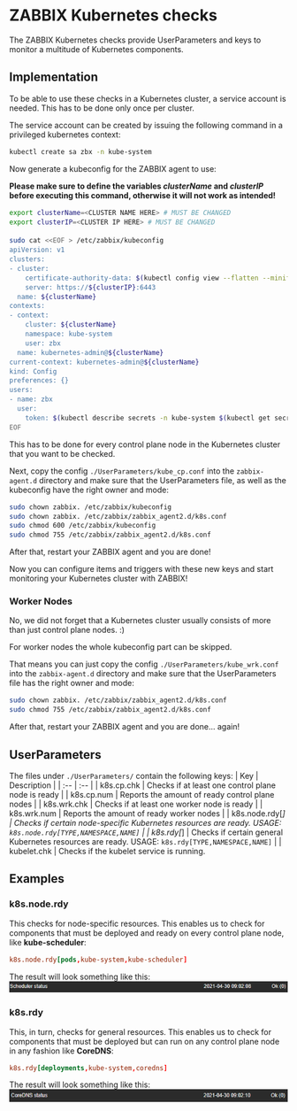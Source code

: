# ZABBIX Kubernetes checks
The ZABBIX Kubernetes checks provide UserParameters and keys to monitor a multitude of Kubernetes components.

## Implementation
To be able to use these checks in a Kubernetes cluster, a service account is needed. This has to be done only once per cluster.

The service account can be created by issuing the following command in a privileged kubernetes context:

```bash
kubectl create sa zbx -n kube-system
```

Now generate a kubeconfig for the ZABBIX agent to use:

__Please make sure to define the variables _clusterName_ and _clusterIP_ before executing this command, otherwise it will not work as intended!__
```bash
export clusterName=<CLUSTER NAME HERE> # MUST BE CHANGED
export clusterIP=<CLUSTER IP HERE> # MUST BE CHANGED

sudo cat <<EOF > /etc/zabbix/kubeconfig
apiVersion: v1
clusters:
- cluster:
    certificate-authority-data: $(kubectl config view --flatten --minify | grep "certificate-authority-data:" | cut -c33-4096)
    server: https://${clusterIP}:6443
  name: ${clusterName}
contexts:
- context:
    cluster: ${clusterName}
    namespace: kube-system
    user: zbx
  name: kubernetes-admin@${clusterName}
current-context: kubernetes-admin@${clusterName}
kind: Config
preferences: {}
users:
- name: zbx
  user:
    token: $(kubectl describe secrets -n kube-system $(kubectl get secret -n kube-system | grep zbx-token | awk '{print $1}') | grep "token:" | cut -c13-4096)
EOF
```

This has to be done for every control plane node in the Kubernetes cluster that you want to be checked.

Next, copy the config `./UserParameters/kube_cp.conf` into the `zabbix-agent.d` directory and make sure that the UserParameters file, as well as the kubeconfig have the right owner and mode:

```bash
sudo chown zabbix. /etc/zabbix/kubeconfig
sudo chown zabbix. /etc/zabbix/zabbix_agent2.d/k8s.conf
sudo chmod 600 /etc/zabbix/kubeconfig
sudo chmod 755 /etc/zabbix/zabbix_agent2.d/k8s.conf
```

After that, restart your ZABBIX agent and you are done!

Now you can configure items and triggers with these new keys and start monitoring your Kubernetes cluster with ZABBIX!

### Worker Nodes
No, we did not forget that a Kubernetes cluster usually consists of more than just control plane nodes. :)

For worker nodes the whole kubeconfig part can be skipped.

That means you can just copy the config `./UserParameters/kube_wrk.conf` into the `zabbix-agent.d` directory and make sure that the UserParameters file has the right owner and mode:

```bash
sudo chown zabbix. /etc/zabbix/zabbix_agent2.d/k8s.conf
sudo chmod 755 /etc/zabbix/zabbix_agent2.d/k8s.conf
```

After that, restart your ZABBIX agent and you are done... again!

## UserParameters
The files under `./UserParameters/` contain the following keys:
| Key | Description |
| :-- | :-- |
| k8s.cp.chk | Checks if at least one control plane node is ready |
| k8s.cp.num | Reports the amount of ready control plane nodes |
| k8s.wrk.chk | Checks if at least one worker node is ready |
| k8s.wrk.num | Reports the amount of ready worker nodes |
| k8s.node.rdy[*] | Checks if certain node-specific Kubernetes resources are ready. USAGE: `k8s.node.rdy[TYPE,NAMESPACE,NAME]` |
| k8s.rdy[*] | Checks if certain general Kubernetes resources are ready. USAGE: `k8s.rdy[TYPE,NAMESPACE,NAME]` |
| kubelet.chk | Checks if the kubelet service is running. 

## Examples
### k8s.node.rdy
This checks for node-specific resources. This enables us to check for components that must be deployed and ready on every control plane node, like __kube-scheduler__:
```conf
k8s.node.rdy[pods,kube-system,kube-scheduler]
```

The result will look something like this:
![Kube Scheduler Example](images/scheduler_example.png)

### k8s.rdy
This, in turn, checks for general resources. This enables us to check for components that must be deployed but can run on any control plane node in any fashion like __CoreDNS__:
```conf
k8s.rdy[deployments,kube-system,coredns]
```

The result will look something like this:
![CoreDNS Example](images/coredns_example.png)